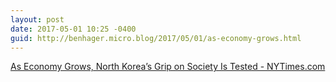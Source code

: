 ```yaml
---
layout: post
date: 2017-05-01 10:25 -0400
guid: http://benhager.micro.blog/2017/05/01/as-economy-grows.html
---
```

[As Economy Grows, North Korea’s Grip on Society Is Tested - NYTimes.com](https://mobile.nytimes.com/2017/04/30/world/asia/north-korea-economy-marketplace.html?smid=tw-nytimes&smtyp=cur&referer=)
